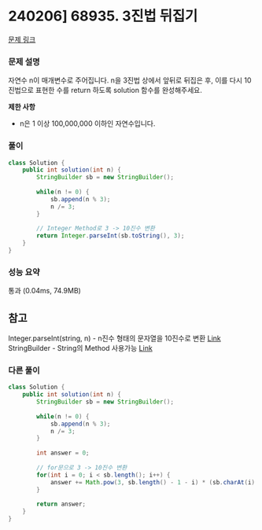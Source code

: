 # 240206] 68935. 3진법 뒤집기

[문제 링크](https://school.programmers.co.kr/learn/courses/30/lessons/68935)

### 문제 설명
자연수 n이 매개변수로 주어집니다. n을 3진법 상에서 앞뒤로 뒤집은 후, 이를 다시 10진법으로 표현한 수를 return 하도록 solution 함수를 완성해주세요.

**제한 사항**  
* n은 1 이상 100,000,000 이하인 자연수입니다.

### 풀이
```java
class Solution {
    public int solution(int n) {
        StringBuilder sb = new StringBuilder();
        
        while(n != 0) {
            sb.append(n % 3);
            n /= 3;
        }
        
        // Integer Method로 3 -> 10진수 변환
        return Integer.parseInt(sb.toString(), 3);
    }
}
```

### 성능 요약
통과 (0.04ms, 74.9MB)

## 참고
Integer.parseInt(string, n) - n진수 형태의 문자열을 10진수로 변환 [Link](https://dpdpwl.tistory.com/92)  
StringBuilder - String의 Method 사용가능 [Link](https://codevang.tistory.com/121)

###  다른 풀이
```java
class Solution {
    public int solution(int n) {
        StringBuilder sb = new StringBuilder();
        
        while(n != 0) {
            sb.append(n % 3);
            n /= 3;
        }
        
        int answer = 0;
        
        // for문으로 3 -> 10진수 변환
        for(int i = 0; i < sb.length(); i++) {
            answer += Math.pow(3, sb.length() - 1 - i) * (sb.charAt(i) - '0');
        }
        
        return answer;
    }
}
```
